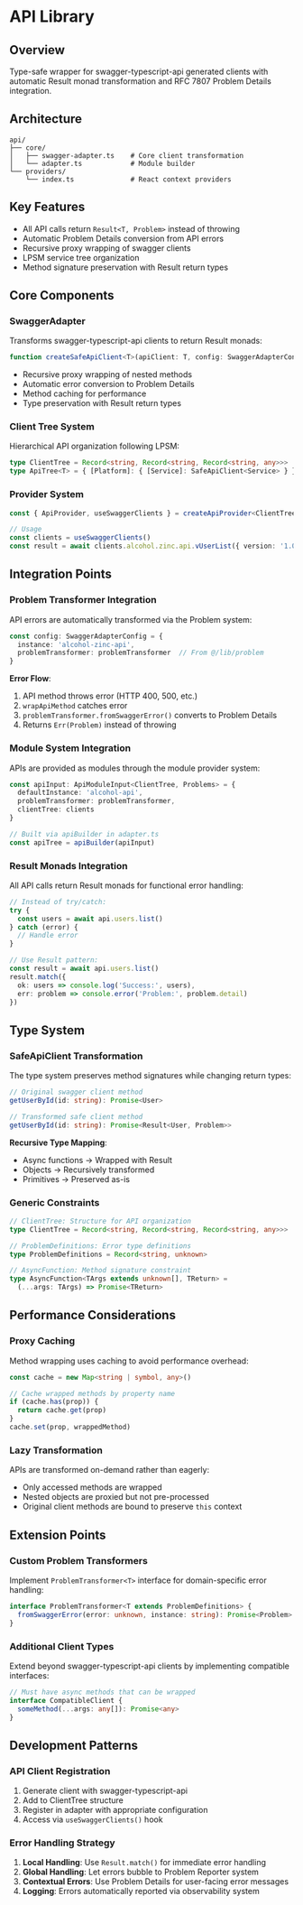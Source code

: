 # API Library

## Overview

Type-safe wrapper for swagger-typescript-api generated clients with automatic Result monad transformation and RFC 7807 Problem Details integration.

## Architecture

```
api/
├── core/
│   ├── swagger-adapter.ts    # Core client transformation
│   └── adapter.ts            # Module builder
└── providers/
    └── index.ts              # React context providers
```

## Key Features

- All API calls return `Result<T, Problem>` instead of throwing
- Automatic Problem Details conversion from API errors
- Recursive proxy wrapping of swagger clients
- LPSM service tree organization
- Method signature preservation with Result return types

## Core Components

### SwaggerAdapter

Transforms swagger-typescript-api clients to return Result monads:

```typescript
function createSafeApiClient<T>(apiClient: T, config: SwaggerAdapterConfig): SafeApiClient<T>
```

- Recursive proxy wrapping of nested methods
- Automatic error conversion to Problem Details
- Method caching for performance
- Type preservation with Result return types

### Client Tree System

Hierarchical API organization following LPSM:

```typescript
type ClientTree = Record<string, Record<string, Record<string, any>>>
type ApiTree<T> = { [Platform]: { [Service]: SafeApiClient<Service> } }
```

### Provider System

```typescript
const { ApiProvider, useSwaggerClients } = createApiProvider<ClientTree, Problems>()

// Usage
const clients = useSwaggerClients()
const result = await clients.alcohol.zinc.api.vUserList({ version: '1.0' })
```

## Integration Points

### Problem Transformer Integration

API errors are automatically transformed via the Problem system:

```typescript
const config: SwaggerAdapterConfig = {
  instance: 'alcohol-zinc-api',
  problemTransformer: problemTransformer  // From @/lib/problem
}
```

**Error Flow**:
1. API method throws error (HTTP 400, 500, etc.)
2. `wrapApiMethod` catches error
3. `problemTransformer.fromSwaggerError()` converts to Problem Details
4. Returns `Err(Problem)` instead of throwing

### Module System Integration

APIs are provided as modules through the module provider system:

```typescript
const apiInput: ApiModuleInput<ClientTree, Problems> = {
  defaultInstance: 'alcohol-api',
  problemTransformer: problemTransformer,
  clientTree: clients
}

// Built via apiBuilder in adapter.ts
const apiTree = apiBuilder(apiInput)
```

### Result Monads Integration

All API calls return Result monads for functional error handling:

```typescript
// Instead of try/catch:
try {
  const users = await api.users.list()
} catch (error) {
  // Handle error
}

// Use Result pattern:
const result = await api.users.list()
result.match({
  ok: users => console.log('Success:', users),
  err: problem => console.error('Problem:', problem.detail)
})
```

## Type System

### SafeApiClient Transformation

The type system preserves method signatures while changing return types:

```typescript
// Original swagger client method
getUserById(id: string): Promise<User>

// Transformed safe client method
getUserById(id: string): Promise<Result<User, Problem>>
```

**Recursive Type Mapping**:
- Async functions → Wrapped with Result
- Objects → Recursively transformed
- Primitives → Preserved as-is

### Generic Constraints

```typescript
// ClientTree: Structure for API organization
type ClientTree = Record<string, Record<string, Record<string, any>>>

// ProblemDefinitions: Error type definitions
type ProblemDefinitions = Record<string, unknown>

// AsyncFunction: Method signature constraint
type AsyncFunction<TArgs extends unknown[], TReturn> =
  (...args: TArgs) => Promise<TReturn>
```

## Performance Considerations

### Proxy Caching

Method wrapping uses caching to avoid performance overhead:

```typescript
const cache = new Map<string | symbol, any>()

// Cache wrapped methods by property name
if (cache.has(prop)) {
  return cache.get(prop)
}
cache.set(prop, wrappedMethod)
```

### Lazy Transformation

APIs are transformed on-demand rather than eagerly:
- Only accessed methods are wrapped
- Nested objects are proxied but not pre-processed
- Original client methods are bound to preserve `this` context

## Extension Points

### Custom Problem Transformers

Implement `ProblemTransformer<T>` interface for domain-specific error handling:

```typescript
interface ProblemTransformer<T extends ProblemDefinitions> {
  fromSwaggerError(error: unknown, instance: string): Promise<Problem>
}
```

### Additional Client Types

Extend beyond swagger-typescript-api clients by implementing compatible interfaces:

```typescript
// Must have async methods that can be wrapped
interface CompatibleClient {
  someMethod(...args: any[]): Promise<any>
}
```

## Development Patterns

### API Client Registration

1. Generate client with swagger-typescript-api
2. Add to ClientTree structure
3. Register in adapter with appropriate configuration
4. Access via `useSwaggerClients()` hook

### Error Handling Strategy

1. **Local Handling**: Use `Result.match()` for immediate error handling
2. **Global Handling**: Let errors bubble to Problem Reporter system
3. **Contextual Errors**: Use Problem Details for user-facing error messages
4. **Logging**: Errors automatically reported via observability system